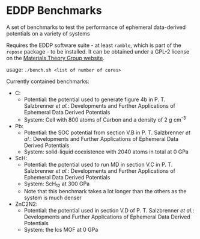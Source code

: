 # EDDP Benchmarks
A set of benchmarks to test the performance of ephemeral data-derived potentials on a variety of systems

Requires the EDDP software suite - at least `ramble`, which is part of the `repose` package - to be installed. It can be obtained under a GPL-2 license on the [Materials Theory Group website](https://www.mtg.msm.cam.ac.uk/Codes/EDDP).

usage: `./bench.sh <list of number of cores>`

Currently contained benchmarks:
- C:
	- Potential: the potential used to generate figure 4b in P. T. Salzbrenner *et al.*: Developments and Further Applications of Ephemeral Data Derived Potentials
	- System: Cell with 800 atoms of Carbon and a density of 2 g cm<sup>-3</sup>
- Pb:
	- Potential: the SOC potential from section V.B in P. T. Salzbrenner *et al.*: Developments and Further Applications of Ephemeral Data Derived Potentials
	- System: solid-liquid coexistence with 2040 atoms in total at 0 GPa
- ScH:
	- Potential: the potential used to run MD in section V.C in P. T. Salzbrenner *et al.*: Developments and Further Applications of Ephemeral Data Derived Potentials
	- System: ScH<sub>12</sub> at 300 GPa
 	- Note that this benchmark takes a lot longer than the others as the system is much denser
- ZnC2N2:
	- Potential: the potential used in section V.D of P. T. Salzbrenner *et al.*: Developments and Further Applications of Ephemeral Data Derived Potentials
	- System: the lcs MOF at 0 GPa
